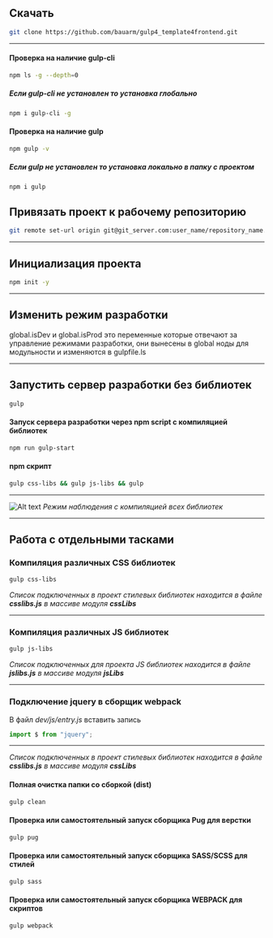 ## Скачать 

```bash
git clone https://github.com/bauarm/gulp4_template4frontend.git
```
____
#### Проверка на наличие gulp-cli
```bash
npm ls -g --depth=0 
```
##### Если gulp-cli не установлен то установка глобально
```bash
npm i gulp-cli -g 
```
#### Проверка на наличие gulp
```bash
npm gulp -v
```
##### Если gulp не установлен то установка локально в папку с проектом
```bash
npm i gulp 
```
## Привязать проект к рабочему репозиторию
```bash
git remote set-url origin git@git_server.com:user_name/repository_name.git
``` 
____

## Инициализация проекта
```bash
npm init -y 
``` 
____

## Изменить режим разработки
global.isDev и global.isProd это переменные которые отвечают за управление режимами разработки, они вынесены в global ноды для модульности и изменяются в gulpfile.ls
____

## Запустить сервер разработки без библиотек
```bash
gulp
```
#### Запуск сервера разработки через npm script с компиляцией библиотек
```bash
npm run gulp-start
```
#### npm скрипт
```bash
gulp css-libs && gulp js-libs && gulp
```
____

![Alt text](https://i.imgur.com/1HLiI8V.png "Режим наблюдения с компиляцией всех библиотек")
*Режим наблюдения с компиляцией всех библиотек*
____

## Работа с отдельными тасками

### Компиляция различных CSS библиотек

```bash
gulp css-libs
```
*Список подключенных в проект стилевых библиотек находится в файле __csslibs.js__ в массиве модуля __cssLibs__*
____

### Компиляция различных JS библиотек

```bash
gulp js-libs
```
*Список подключенных для проекта JS библиотек находится в файле __jslibs.js__ в массиве модуля __jsLibs__*
____

### Подключение jquery в сборщик webpack

В файл  *dev/js/entry.js*  вставить запись

```js
import $ from "jquery";
```
____

*Список подключенных в проект стилевых библиотек находится в файле __csslibs.js__ в массиве модуля __cssLibs__*



#### Полная очистка папки со сборкой (dist)

```bash
gulp clean
```

#### Проверка или самостоятельный запуск сборщика Pug для верстки

```bash
gulp pug
```
#### Проверка или самостоятельный запуск сборщика SASS/SCSS для стилей

```bash
gulp sass
```
#### Проверка или самостоятельный запуск сборщика WEBPACK для скриптов

```bash
gulp webpack
```